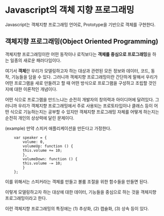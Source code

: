 # Javascript의 객체 지향 프로그래밍
Javascript는 객체지향 프로그래밍 언어로, Prototype을 기반으로 객체를 구현한다.

## 객체지향 프로그래밍(Object Oriented Programming)
객체지향 프로그래밍이란 어떤 동작이나 로직보다는 **객체를 중심으로 프로그래밍**을 하는 일종의 새로운 패러다임이다. 

여기서 **객체**란 우리가 모델링하고자 하는 대상과 관련된 모든 정보와 데이터, 코드, 동작, 기능들을 담을 수 있다. 그러니까 객체지향 프로그래밍이란 간단하게 말해서 우리가 어떤 프로그램을 새로 만들려고 할 때 어떤 방식으로 프로그램을 구성하고 조립할 것인지에 대한 이론적인 개념이다. 

어떤 식으로 프로그램을 만드느냐는 순전히 개발자의 창의력과 아이디어에 달려있다. 그러니까 우리가 객체지향 프로그래밍에서 주로 사용되는 프로토타입이나 클래스 등이 어떤 식으로 기능하는지는 공부할 수 있지만 객체지향 프로그래밍 자체를 어떻게 하는지는 순전히 개인의 상상력에 달린 문제이다.

(example) 만약 스피커 애플리케이션을 만든다고 가정한다.

```
    var speaker = {
        volume: 0,
        volumeUp: function () {
        this.volume += 10;
        },
        volumeDown: function () {
        this.volume -= 10;
        }
    };

```

이를 위해서는 스피커라는 객체를 만들고 볼륨 조절을 위한 함수들을 만들면 된다.

이렇게 모델링하고자 하는 대상에 대한 데이터, 기능들을 중심으로 하는 것을 객체지향 프로그래밍이라고 한다.

이런 객체지향 프로그래밍의 특징에는 (1) 추상화, (2) 캡슐화, (3) 상속 등이 있다.

